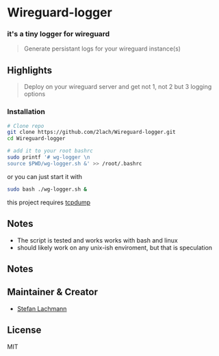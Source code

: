 # Wireguard-logger
### it's a tiny logger for wireguard

> Generate persistant logs for your wireguard instance(s)

## Highlights

> Deploy on your wireguard server and get not 1, not 2 but 3 logging options 


### Installation
```sh
# Clone repo
git clone https://github.com/2lach/Wireguard-logger.git
cd Wireguard-logger
```

```sh
# add it to your root bashrc
sudo printf '# wg-logger \n
source $PWD/wg-logger.sh &' >> /root/.bashrc
```

or you can just start it with
```sh
sudo bash ./wg-logger.sh &
```

this project requires [tcpdump](https://www.tcpdump.org/index.html#latest-releases)

## Notes
- The script is tested and works works with bash and linux
- should likely work on any unix-ish enviroment, but that is speculation

## Notes

## Maintainer & Creator

- [Stefan Lachmann](https://github.com/2lach)

## License

MIT

